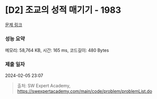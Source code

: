 # [D2] 조교의 성적 매기기 - 1983 

[문제 링크](https://swexpertacademy.com/main/code/problem/problemDetail.do?contestProbId=AV5PwGK6AcIDFAUq) 

### 성능 요약

메모리: 58,764 KB, 시간: 165 ms, 코드길이: 480 Bytes

### 제출 일자

2024-02-05 23:07



> 출처: SW Expert Academy, https://swexpertacademy.com/main/code/problem/problemList.do